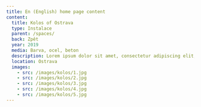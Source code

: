 ```yaml
---
title: En (English) home page content
content:
  title: Kolos of Ostrava
  type: Instalace
  parent: /spaces/
  back: Zpět
  year: 2019
  media: Barva, ocel, beton
  description: Lorem ipsum dolor sit amet, consectetur adipiscing elit, sed do eiusmod tempor incididunt ut labore et dolore magna aliqua. 
  location: Ostrava
  images:
    - src: /images/kolos/1.jpg
    - src: /images/kolos/2.jpg
    - src: /images/kolos/3.jpg
    - src: /images/kolos/4.jpg
    - src: /images/kolos/5.jpg
---
```

